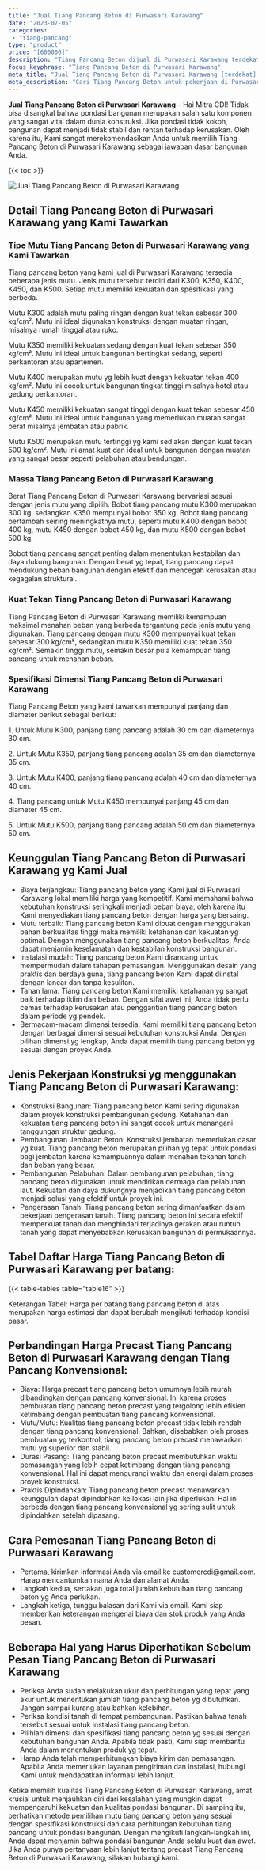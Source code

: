 ```yaml
---
title: "Jual Tiang Pancang Beton di Purwasari Karawang"
date: "2023-07-05"
categories:
 - "tiang-pancang"
type: "product"
price: "[600000]"
description: "Tiang Pancang Beton dijual di Purwasari Karawang terdekat. Tiang Pancang Beton ini umumnya digunakan dalam proyek konstruksi sebagai struktur penopang yang kokoh dan berkualitas tinggi. Silakan kontak kami untuk keterangan lebih lanjut."
focus_keyphrase: "Tiang Pancang Beton di Purwasari Karawang"
meta_title: "Jual Tiang Pancang Beton di Purwasari Karawang [terdekat] - CDI"
meta_description: "Cari Tiang Pancang Beton untuk pekerjaan di Purwasari Karawang? Kami menawarkan Tiang Pancang Beton yang berkualitas untuk konstruksi. Segera dapatkan harga terbaik sekarang."
---
```


**Jual Tiang Pancang Beton di Purwasari Karawang** – Hai Mitra CDI! Tidak bisa disangkal bahwa pondasi bangunan merupakan salah satu komponen yang sangat vital dalam dunia konstruksi. Jika pondasi tidak kokoh, bangunan dapat menjadi tidak stabil dan rentan terhadap kerusakan. Oleh karena itu, Kami sangat merekomendasikan Anda untuk memilih Tiang Pancang Beton di Purwasari Karawang sebagai jawaban dasar bangunan Anda.

{{< toc >}}

![Jual Tiang Pancang Beton di Purwasari Karawang](/images/tiang-pancang/tiang-pancang-14.jpg)

## Detail Tiang Pancang Beton di Purwasari Karawang yang Kami Tawarkan

### Tipe Mutu Tiang Pancang Beton di Purwasari Karawang yang Kami Tawarkan

Tiang pancang beton yang kami jual di Purwasari Karawang tersedia beberapa jenis mutu. Jenis mutu tersebut terdiri dari K300, K350, K400, K450, dan K500. Setiap mutu memiliki kekuatan dan spesifikasi yang berbeda.

Mutu K300 adalah mutu paling ringan dengan kuat tekan sebesar 300 kg/cm². Mutu ini ideal digunakan konstruksi dengan muatan ringan, misalnya rumah tinggal atau ruko.

Mutu K350 memiliki kekuatan sedang dengan kuat tekan sebesar 350 kg/cm². Mutu ini ideal untuk bangunan bertingkat sedang, seperti perkantoran atau apartemen.

Mutu K400 merupakan mutu yg lebih kuat dengan kekuatan tekan 400 kg/cm². Mutu ini cocok untuk bangunan tingkat tinggi misalnya hotel atau gedung perkantoran.

Mutu K450 memiliki kekuatan sangat tinggi dengan kuat tekan sebesar 450 kg/cm². Mutu ini ideal untuk bangunan yang memerlukan muatan sangat berat misalnya jembatan atau pabrik.

Mutu K500 merupakan mutu tertinggi yg kami sediakan dengan kuat tekan 500 kg/cm². Mutu ini amat kuat dan ideal untuk bangunan dengan muatan yang sangat besar seperti pelabuhan atau bendungan.

### Massa Tiang Pancang Beton di Purwasari Karawang

Berat Tiang Pancang Beton di Purwasari Karawang bervariasi sesuai dengan jenis mutu yang dipilih. Bobot tiang pancang mutu K300 merupakan 300 kg, sedangkan K350 mempunyai bobot 350 kg. Bobot tiang pancang bertambah seiring meningkatnya mutu, seperti mutu K400 dengan bobot 400 kg, mutu K450 dengan bobot 450 kg, dan mutu K500 dengan bobot 500 kg.

Bobot tiang pancang sangat penting dalam menentukan kestabilan dan daya dukung bangunan. Dengan berat yg tepat, tiang pancang dapat mendukung beban bangunan dengan efektif dan mencegah kerusakan atau kegagalan struktural.

### Kuat Tekan Tiang Pancang Beton di Purwasari Karawang

Tiang Pancang Beton di Purwasari Karawang memiliki kemampuan maksimal menahan beban yang berbeda tergantung pada jenis mutu yang digunakan. Tiang pancang dengan mutu K300 mempunyai kuat tekan sebesar 300 kg/cm², sedangkan mutu K350 memiliki kuat tekan 350 kg/cm². Semakin tinggi mutu, semakin besar pula kemampuan tiang pancang untuk menahan beban.

### Spesifikasi Dimensi Tiang Pancang Beton di Purwasari Karawang

Tiang Pancang Beton yang kami tawarkan mempunyai panjang dan diameter berikut sebagai berikut:

1\. Untuk Mutu K300, panjang tiang pancang adalah 30 cm dan diameternya 30 cm.

2\. Untuk Mutu K350, panjang tiang pancang adalah 35 cm dan diameternya 35 cm.

3\. Untuk Mutu K400, panjang tiang pancang adalah 40 cm dan diameternya 40 cm.

4\. Tiang pancang untuk Mutu K450 mempunyai panjang 45 cm dan diameter 45 cm.

5\. Untuk Mutu K500, panjang tiang pancang adalah 50 cm dan diameternya 50 cm.

## Keunggulan Tiang Pancang Beton di Purwasari Karawang yg Kami Jual

*   Biaya terjangkau: Tiang pancang beton yang Kami jual di Purwasari Karawang lokal memiliki harga yang kompetitif. Kami memahami bahwa kebutuhan konstruksi seringkali menjadi beban biaya, oleh karena itu Kami menyediakan tiang pancang beton dengan harga yang bersaing.
*   Mutu terbaik: Tiang pancang beton Kami dibuat dengan menggunakan bahan berkualitas tinggi maka memiliki ketahanan dan kekuatan yg optimal. Dengan menggunakan tiang pancang beton berkualitas, Anda dapat menjamin keselamatan dan kestabilan konstruksi bangunan.
*   Instalasi mudah: Tiang pancang beton Kami dirancang untuk mempermudah dalam tahapan pemasangan. Menggunakan desain yang praktis dan berdaya guna, tiang pancang beton Kami dapat diinstal dengan lancar dan tanpa kesulitan.
*   Tahan lama: Tiang pancang beton Kami memiliki ketahanan yg sangat baik terhadap iklim dan beban. Dengan sifat awet ini, Anda tidak perlu cemas terhadap kerusakan atau penggantian tiang pancang beton dalam periode yg pendek.
*   Bermacam-macam dimensi tersedia: Kami memiliki tiang pancang beton dengan berbagai dimensi sesuai kebutuhan konstruksi Anda. Dengan pilihan dimensi yg lengkap, Anda dapat memilih tiang pancang beton yg sesuai dengan proyek Anda.

## Jenis Pekerjaan Konstruksi yg menggunakan Tiang Pancang Beton di Purwasari Karawang:

*   Konstruksi Bangunan: Tiang pancang beton Kami sering digunakan dalam proyek konstruksi pembangunan gedung. Ketahanan dan kekuatan tiang pancang beton ini sangat cocok untuk menangani tanggungan struktur gedung.
*   Pembangunan Jembatan Beton: Konstruksi jembatan memerlukan dasar yg kuat. Tiang pancang beton merupakan pilihan yg tepat untuk pondasi bagi jembatan karena kemampuannya dalam menahan tekanan tanah dan beban yang besar.
*   Pembangunan Pelabuhan: Dalam pembangunan pelabuhan, tiang pancang beton digunakan untuk mendirikan dermaga dan pelabuhan laut. Kekuatan dan daya dukungnya menjadikan tiang pancang beton menjadi solusi yang efektif untuk proyek ini.
*   Pengerasan Tanah: Tiang pancang beton sering dimanfaatkan dalam pekerjaan pengerasan tanah. Tiang pancang beton ini secara efektif memperkuat tanah dan menghindari terjadinya gerakan atau runtuh tanah yang dapat menyebabkan kerusakan bangunan di permukaannya.

## Tabel Daftar Harga Tiang Pancang Beton di Purwasari Karawang per batang:

{{< table-tables table="table16" >}}

Keterangan Tabel: Harga per batang tiang pancang beton di atas merupakan harga estimasi dan dapat berubah mengikuti terhadap kondisi pasar.

## Perbandingan Harga Precast Tiang Pancang Beton di Purwasari Karawang dengan Tiang Pancang Konvensional:

*   Biaya: Harga precast tiang pancang beton umumnya lebih murah dibandingkan dengan pancang konvensional. Ini karena proses pembuatan tiang pancang beton precast yang tergolong lebih efisien ketimbang dengan pembuatan tiang pancang konvensional.
*   Mutu/Mutu: Kualitas tiang pancang beton precast tidak lebih rendah dengan tiang pancang konvensional. Bahkan, disebabkan oleh proses pembuatan yg terkontrol, tiang pancang beton precast menawarkan mutu yg superior dan stabil.
*   Durasi Pasang: Tiang pancang beton precast membutuhkan waktu pemasangan yang lebih cepat ketimbang dengan tiang pancang konvensional. Hal ini dapat mengurangi waktu dan energi dalam proses proyek konstruksi.
*   Praktis Dipindahkan: Tiang pancang beton precast menawarkan keunggulan dapat dipindahkan ke lokasi lain jika diperlukan. Hal ini berbeda dengan tiang pancang konvensional yg sering sulit untuk dipindahkan setelah dipasang.

## Cara Pemesanan Tiang Pancang Beton di Purwasari Karawang

*   Pertama, kirimkan informasi Anda via email ke customercdi@gmail.com. Harap mencantumkan nama Anda dan alamat Anda.
*   Langkah kedua, sertakan juga total jumlah kebutuhan tiang pancang beton yg Anda perlukan.
*   Langkah ketiga, tunggu balasan dari Kami via email. Kami siap memberikan keterangan mengenai biaya dan stok produk yang Anda pesan.

## Beberapa Hal yang Harus Diperhatikan Sebelum Pesan Tiang Pancang Beton di Purwasari Karawang

*   Periksa Anda sudah melakukan ukur dan perhitungan yang tepat yang akur untuk menentukan jumlah tiang pancang beton yg dibutuhkan. Jangan sampai kurang atau bahkan kelebihan.
*   Periksa kondisi tanah di tempat pembangunan. Pastikan bahwa tanah tersebut sesuai untuk instalasi tiang pancang beton.
*   Pilihlah dimensi dan spesifikasi tiang pancang beton yg sesuai dengan kebutuhan bangunan Anda. Apabila tidak pasti, Kami siap membantu Anda dalam menentukan produk yg tepat.
*   Harap Anda telah memperhitungkan biaya kirim dan pemasangan. Apabila Anda memerlukan layanan pengiriman dan instalasi, hubungi Kami untuk mendapatkan informasi lebih lanjut.

Ketika memilih kualitas Tiang Pancang Beton di Purwasari Karawang, amat krusial untuk menjauhkan diri dari kesalahan yang mungkin dapat mempengaruhi kekuatan dan kualitas pondasi bangunan. Di samping itu, perhatikan metode pemilihan mutu tiang pancang beton yang sesuai dengan spesifikasi konstruksi dan cara perhitungan kebutuhan tiang pancang untuk pondasi bangunan. Dengan mengikuti langkah-langkah ini, Anda dapat menjamin bahwa pondasi bangunan Anda selalu kuat dan awet. Jika Anda punya pertanyaan lebih lanjut tentang precast Tiang Pancang Beton di Purwasari Karawang, silakan hubungi kami.